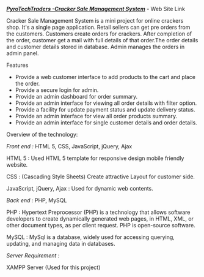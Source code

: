 ***[PyroTechTraders -Cracker Sale Management System](https://pyrotechtraders.000webhostapp.com/)***   - Web Site Link

 
Cracker Sale Management System is a mini project for online crackers shop. It's a single page application. Retail sellers can get pre orders from the customers. Customers create orders for crackers. After completion of the order, customer get a mail with full details of that order.The order details and customer details stored in database. Admin manages the orders in admin panel. 

Features
-	Provide a web customer interface to add products to the cart and place the order.
-	Provide a secure login for admin.
-	Provide an admin dashboard for order summary.
-	Provide an admin interface for viewing all order details with filter option.
-	Provide a facility for update payment status and update delivery status.
-	Provide an admin interface for view all order products summary.
-	Provide an admin interface for single customer details and order details.


Overview of the technology:

_Front end :_ HTML 5, CSS, JavaScript, jQuery, Ajax

HTML 5 : Used HTML 5 template for responsive design mobile friendly website.

CSS : (Cascading Style Sheets) Create attractive Layout for customer side.

JavaScript, jQuery, Ajax : Used for dynamic web contents.


_Back end :_ PHP, MySQL

PHP : Hypertext Preprocessor (PHP) is a technology that allows software developers to create dynamically generated web pages, in HTML, XML, or other document types, as per client request. PHP is open-source software.

MySQL : MySql is a database, widely used for accessing querying, updating, and managing data in databases.

_Server Requirement :_ 

XAMPP Server (Used for this project)
